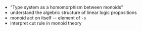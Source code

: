 - "Type system as a homomorphism between monoids"
- understand the algebric structure of linear logic propositions
- monoid act on itself -- element of `-o`
- interpret cut rule in monoid theory
